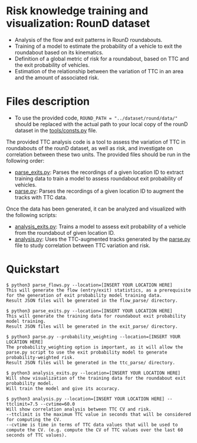 # Risk knowledge training and visualization: RounD dataset

* Analysis of the flow and exit patterns in RounD roundabouts.
* Training of a model to estimate the probability of a vehicle to exit the roundabout based on its kinematics.
* Definition of a global metric of risk for a roundabout, based on TTC and the exit probability of vehicles.
* Estimation of the relationship between the variation of TTC in an area and the amount of associated risk.


# Files description

  * To use the provided code, `ROUND_PATH = "../dataset/round/data/"` should be replaced with the actual path to your local copy of the rounD dataset in the [tools/consts.py](tools/consts.py) file.

The provided TTC analysis code is a tool to assess the variation of TTC in roundabouts of the rounD dataset, as well as risk, and investigate on correlation between these two units.
The provided files should be run in the following order:

  * [parse_exits.py](parse_exits.py): Parses the recordings of a given location ID to extract training data to train a model to assess roundabout exit probability of vehicles.
  * [parse.py](parse.py): Parses the recordings of a given location ID to augment the tracks with TTC data.


Once the data has been generated, it can be analyzed and visualized with the following scripts:

  * [analysis_exits.py](analysis_exits.py): Trains a model to assess exit probability of a vehicle from the roundabout of given location ID.
  * [analysis.py](analysis.py): Uses the TTC-augmented tracks generated by the [parse.py](parse.py) file to study correlation between TTC variation and risk.


# Quickstart

```console
$ python3 parse_flows.py --location=[INSERT YOUR LOCATION HERE]
This will generate the flow (entry/exit) statistics, as a prerequisite for the generation of exit probability model training data.
Result JSON files will be generated in the flow_parse/ directory.

$ python3 parse_exits.py --location=[INSERT YOUR LOCATION HERE]
This will generate the training data for roundabout exit probability model training.
Result JSON files will be generated in the exit_parse/ directory.

$ python3 parse.py --probability_weighting --location=[INSERT YOUR LOCATION HERE]
The probability_weighting option is important, as it will allow the parse.py script to use the exit probability model to generate probability-weighted risk.
Result JSON files will be generated in the ttc_parse/ directory.

$ python3 analysis_exits.py --location=[INSERT YOUR LOCATION HERE]
Will show visualization of the training data for the roundabout exit probability model.
Will train the model and give its accuracy.

$ python3 analysis.py --location=[INSERT YOUR LOCATION HERE] --ttclimit=7.5 --cvtime=60.0
Will show correlation analysis between TTC CV and risk.
--ttclimit is the maximum TTC value in seconds that will be considered for computing the CV.
--cvtime is time in terms of TTC data values that will be used to compute the CV. (e.g. compute the CV of TTC values over the last 60 seconds of TTC values).
```

